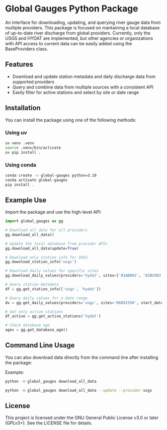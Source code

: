 # Global Gauges Python Package
An interface for downloading, updating, and querying river gauge data from multiple providers. This package is focused on mantaining a local database of up-to-date river discharge from global providers. Currently, only the USGS and HYDAT are implemented, but other agencies or organizations with API access to current data can be easily added using the BaseProviders class. 

## Features
- Download and update station metadata and daily discharge data from supported providers
- Query and combine data from multiple sources with a consistent API
- Easily filter for active stations and select by site or date range


## Installation
You can install the package using one of the following methods:

### Using uv
```bash
uv venv .venv
source .venv/bin/activate
uv pip install .
```

### Using conda
```bash
conda create -n global-gauges python=3.10
conda activate global-gauges
pip install .
```

## Example Use
Import the package and use the high-level API:

```python
import global_gauges as gg

# Download all data for all providers
gg.download_all_data()

# Update the local database from provider APIs
gg.download_all_data(update=True)

# Download only station info for USGS
gg.download_station_info('usgs')

# Download daily values for specific sites
gg.download_daily_values(providers='hydat', sites=['01AB002', '02BC003'])

# Query station metadata
df = gg.get_station_info(['usgs', 'hydat'])

# Query daily values for a date range
dv = gg.get_daily_values(providers='usgs', sites='06892350', start_date='2020-01-01', end_date='2020-12-31')

# Get only active stations
df_active = gg.get_active_stations('hydat')

# Check database age
ages = gg.get_database_age()
```

## Command Line Usage

You can also download data directly from the command line after installing the package:


Example:

```bash
python -m global_gauges download_all_data
```
```bash
python -m global_gauges download_all_data --update --provider usgs
```


## License
This project is licensed under the GNU General Public License v3.0 or later (GPLv3+). See the LICENSE file for details.
